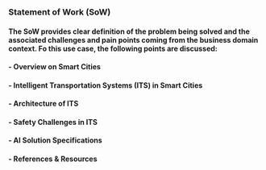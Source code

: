 ### Statement of Work (SoW)
#### The SoW provides clear definition of the problem being solved and the associated challenges and pain points coming from the business domain context. Fo this use case, the following points are discussed:
#### - Overview on Smart Cities
#### - Intelligent Transportation Systems (ITS) in Smart Cities
#### - Architecture of ITS
#### - Safety Challenges in ITS
#### - AI Solution Specifications
#### - References & Resources

